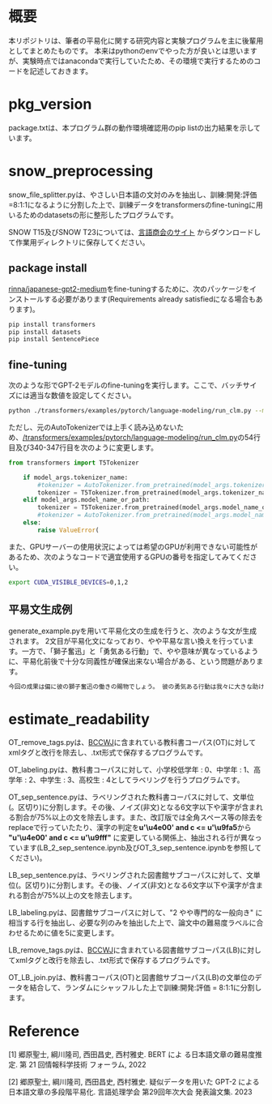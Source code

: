 # 概要
本リポジトリは、筆者の平易化に関する研究内容と実験プログラムを主に後輩用としてまとめたものです。
本来はpythonのenvでやった方が良いとは思いますが、実験時点ではanacondaで実行していたため、その環境で実行するためのコードを記述しておきます。


# pkg_version
package.txtは、本プログラム群の動作環境確認用のpip listの出力結果を示しています。


# snow_preprocessing
snow_file_splitter.pyは、やさしい日本語の文対のみを抽出し、訓練:開発:評価=8:1:1になるように分割した上で、訓練データをtransformersのfine-tuningに用いるためのdatasetsの形に整形したプログラムです。

SNOW T15及びSNOW T23については、[言語商会のサイト](https://www.jnlp.org/GengoHouse/snow/t15]) からダウンロードして作業用ディレクトリに保存してください。

## package install
[rinna/japanese-gpt2-medium](https://huggingface.co/rinna/japanese-gpt2-medium)をfine-tuningするために、次のパッケージをインストールする必要があります(Requirements already satisfiedになる場合もあります)。
```bash
pip install transformers
pip install datasets
pip install SentencePiece
```

## fine-tuning
次のような形でGPT-2モデルのfine-tuningを実行します。ここで、バッチサイズには適当な数値を設定してください。

```bash
python ./transformers/examples/pytorch/language-modeling/run_clm.py --model_name_or_path=rinna/japanese-gpt2-medium  --train_file=snow_datasets/dataset.txt      --validation_file=snow_datasets/dataset.txt      --do_train  --do_eval --num_train_epochs=10  --save_steps=10000 --per_device_eval_batch_size=1  --output_dir=output/  --use_fast_tokenizer=False --per_device_train_batch_size=1
```

ただし、元のAutoTokenizerでは上手く読み込めないため、[/transformers/examples/pytorch/language-modeling/run_clm.py](https://github.com/huggingface/transformers/blob/main/examples/pytorch/language-modeling/run_clm.py)の54行目及び340-347行目を次のように変更します。

```python
from transformers import T5Tokenizer
```

```python
    if model_args.tokenizer_name:
        #tokenizer = AutoTokenizer.from_pretrained(model_args.tokenizer_name, **tokenizer_kwargs)
        tokenizer = T5Tokenizer.from_pretrained(model_args.tokenizer_name, **tokenizer_kwargs)
    elif model_args.model_name_or_path:
        tokenizer = T5Tokenizer.from_pretrained(model_args.model_name_or_path, **tokenizer_kwargs)
        #tokenizer = AutoTokenizer.from_pretrained(model_args.model_name_or_path, **tokenizer_kwargs)
    else:
        raise ValueError(
```

また、GPUサーバーの使用状況によっては希望のGPUが利用できない可能性があるため、次のようなコードで適宜使用するGPUの番号を指定してみてください。
```bash
export CUDA_VISIBLE_DEVICES=0,1,2
```

## 平易文生成例
generate_example.pyを用いて平易化文の生成を行うと、次のような文が生成されます。
2文目が平易化文になっており、やや平易な言い換えを行っています。一方で、「獅子奮迅」と「勇気ある行動」で、やや意味が異なっているように、平易化前後で十分な同義性が確保出来ない場合がある、という問題があります。

```bash
今回の成果は偏に彼の獅子奮迅の働きの賜物でしょう。 彼の勇気ある行動は我々に大きな助けになったことでしょう。
```


# estimate_readability
OT_remove_tags.pyは、[BCCWJ](https://clrd.ninjal.ac.jp/bccwj/doc.html)に含まれている教科書コーパス(OT)に対してxmlタグと改行を除去し、.txt形式で保存するプログラムです。

OT_labeling.pyは、教科書コーパスに対して、小学校低学年 : 0、中学年 : 1、高学年 : 2、中学生 : 3、高校生 : 4としてラベリングを行うプログラムです。

OT_sep_sentence.pyは、ラベリングされた教科書コーパスに対して、文単位(。区切り)に分割します。その後、ノイズ(非文)となる6文字以下や漢字が含まれる割合が75%以上の文を除去します。また、改訂版では全角スペース等の除去をreplaceで行っていたたり、漢字の判定を**u'\u4e00' and c <= u'\u9fa5**から **"u'\u4e00' and c <= u'\u9fff"** に変更している関係上、抽出される行が異なっています(LB_2_sep_sentence.ipynb及びOT_3_sep_sentence.ipynbを参照してください)。

LB_sep_sentence.pyは、ラベリングされた図書館サブコーパスに対して、文単位(。区切り)に分割します。その後、ノイズ(非文)となる6文字以下や漢字が含まれる割合が75%以上の文を除去します。

LB_labeling.pyは、図書館サブコーパスに対して、"2 やや専門的な一般向き" に相当する行を抽出し、必要な列のみを抽出した上で、論文中の難易度ラベルに合わせるために値を5に変更します。

LB_remove_tags.pyは、[BCCWJ](https://clrd.ninjal.ac.jp/bccwj/doc.html)に含まれている図書館サブコーパス(LB)に対してxmlタグと改行を除去し、.txt形式で保存するプログラムです。

OT_LB_join.pyは、教科書コーパス(OT)と図書館サブコーパス(LB)の文単位のデータを結合して、ランダムにシャッフルした上で訓練:開発:評価 = 8:1:1に分割します。

# Reference
[1] 郷原聖士, 綱川隆司, 西田昌史, 西村雅史. BERT によ
る日本語文章の難易度推定. 第 21 回情報科学技術
フォーラム, 2022

[2] 郷原聖士, 綱川隆司, 西田昌史, 西村雅史. 疑似データを用いた GPT-2 による日本語文章の多段階平易化. 言語処理学会 第29回年次大会 発表論文集. 2023
